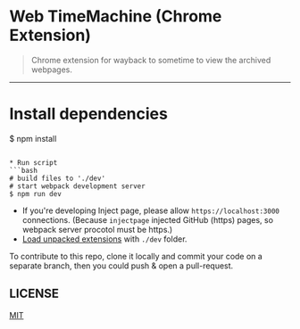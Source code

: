 # Web TimeMachine (Chrome Extension)


> Chrome extension for wayback to sometime to view the archived webpages.



---


# Install dependencies
$ npm install
```

* Run script
```bash
# build files to './dev'
# start webpack development server
$ npm run dev
```
* If you're developing Inject page, please allow `https://localhost:3000` connections. (Because `injectpage` injected GitHub (https) pages, so webpack server procotol must be https.)
* [Load unpacked extensions](https://developer.chrome.com/extensions/getstarted#unpacked) with `./dev` folder.

To contribute to this repo, clone it locally and commit your code on a separate branch, then you could push & open a pull-request.


## LICENSE

[MIT](LICENSE)
